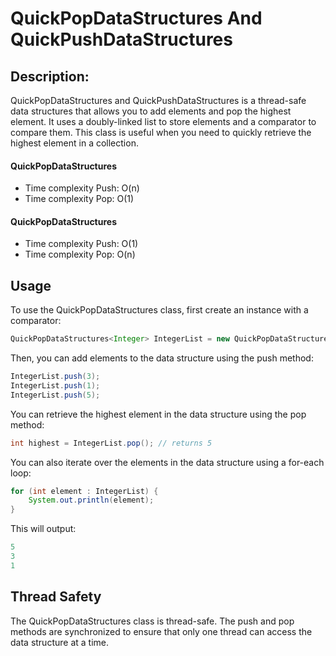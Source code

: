 # QuickPopDataStructures And QuickPushDataStructures


## Description: 
QuickPopDataStructures and QuickPushDataStructures is a thread-safe data structures that allows you to add elements and pop the highest element. It uses a doubly-linked list to store elements and a comparator to compare them. This class is useful when you need to quickly retrieve the highest element in a collection.


#### QuickPopDataStructures
- Time complexity Push: O(n)
- Time complexity Pop: O(1)

#### QuickPopDataStructures
- Time complexity Push: O(1)
- Time complexity Pop: O(n)


## Usage
To use the QuickPopDataStructures class, first create an instance with a comparator:


``` java
QuickPopDataStructures<Integer> IntegerList = new QuickPopDataStructures<>(new IntegerComparator());

```

Then, you can add elements to the data structure using the push method:
```java
IntegerList.push(3);
IntegerList.push(1);
IntegerList.push(5);
```

You can retrieve the highest element in the data structure using the pop method:

```java
int highest = IntegerList.pop(); // returns 5
```

You can also iterate over the elements in the data structure using a for-each loop:
```java
for (int element : IntegerList) {
    System.out.println(element);
}
```
This will output:
```java
5
3
1
```
## Thread Safety
The QuickPopDataStructures class is thread-safe. The push and pop methods are synchronized to ensure that only one thread can access the data structure at a time.

